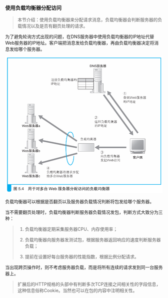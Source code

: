 ### 使用负载均衡器分配访问

> 本节介绍：使用负载均衡器来分配请求消息，负载均衡器会判断服务器的负载情况以及是否有翻页处理的请求。

为了避免轮询方式出现的问题，在DNS服务器中使用负载均衡器的IP地址代替Web服务器的IP地址。客户端把消息发给负载均衡器，再由负载均衡器决定将消息发给哪个服务器。

![负载均衡器](img/20.png)

负载均衡器可以根据是否翻页以及服务器负载情况判断将包发给哪个服务器。

当不需要翻页处理时，负载均衡器判断服务器负载情况发包，判断方式大致分为三种：

> 1. 负载均衡器定期采集服务器CPU、内存使用率；
>
> 2. 负载均衡器向服务器发测试包，根据服务器返回响应的速度判断服务器负载；
> 
> 3. 提前在设置好每台服务器的性能指数，根据比例分配请求。

当出现跨页操作时，则不考虑服务器负载，而是将所有连续的请求发到同一台服务器上。

> 扩展后的HTTP规格的头部中有判断多次TCP连接之间相关性的字段信息，这种信息俗称Cookie。当然也可以在包的内容中注明相关性。